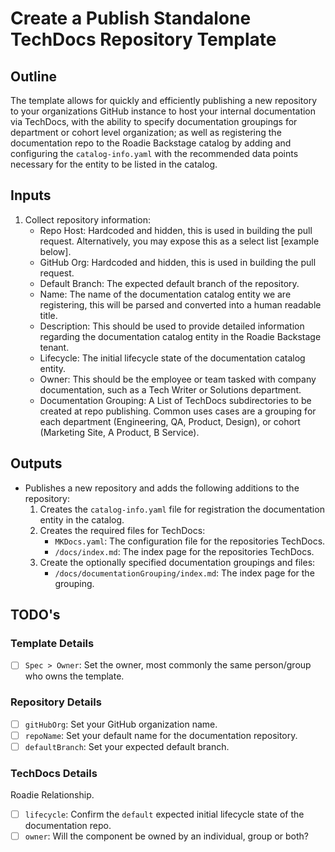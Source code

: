 # Create a Publish Standalone TechDocs Repository Template

## Outline
The template allows for quickly and efficiently publishing a new repository to your organizations GitHub instance to host your internal documentation via TechDocs, with the ability to specify documentation groupings for department or cohort level organization; as well as registering the documentation repo to the Roadie Backstage catalog by adding and configuring the `catalog-info.yaml` with the recommended data points necessary for the entity to be listed in the catalog. 

## Inputs
1. Collect repository information:
   - Repo Host: Hardcoded and hidden, this is used in building the pull request. Alternatively, you may expose this as a select list [example below].
   - GitHub Org: Hardcoded and hidden, this is used in building the pull request. 
   - Default Branch: The expected default branch of the repository.
   - Name: The name of the documentation catalog entity we are registering, this will be parsed and converted into a human readable title.
   - Description: This should be used to provide detailed information regarding the documentation catalog entity in the Roadie Backstage tenant.
   - Lifecycle: The initial lifecycle state of the documentation catalog entity.
   - Owner: This should be the employee or team tasked with company documentation, such as a Tech Writer or Solutions department.
   - Documentation Grouping: A List of TechDocs subdirectories to be created at repo publishing. Common uses cases are a grouping for each department (Engineering, QA, Product, Design), or cohort (Marketing Site, A Product, B Service).

## Outputs
- Publishes a new repository and adds the following additions to the repository:
  1. Creates the `catalog-info.yaml` file for registration the documentation entity in the catalog.
  2. Creates the required files for TechDocs:
     - `MKDocs.yaml`: The configuration file for the repositories TechDocs.
     - `/docs/index.md`: The index page for the repositories TechDocs.
  3. Create the optionally specified documentation groupings and files:
     - `/docs/documentationGrouping/index.md`: The index page for the grouping.

## TODO's

### Template Details
- [ ] `Spec > Owner`: Set the owner, most commonly the same person/group who owns the template.

### Repository Details
- [ ] `gitHubOrg`: Set your GitHub organization name.
- [ ] `repoName`: Set your default name for the documentation repository.
- [ ] `defaultBranch`: Set your expected default branch.

### TechDocs Details
Roadie Relationship.
- [ ] `lifecycle`: Confirm the `default` expected initial lifecycle state of the documentation repo.
- [ ] `owner`: Will the component be owned by an individual, group or both?
